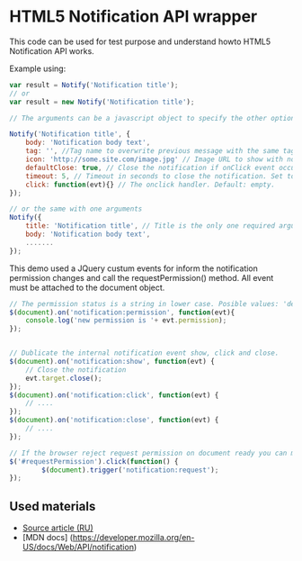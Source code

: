 # HTML5 Notification API wrapper #

This code can be used for test purpose and understand howto HTML5 Notification API works.

Example using:

```javascript
var result = Notify('Notification title');
// or
var result = new Notify('Notification title');

// The arguments can be a javascript object to specify the other optional notification options.

Notify('Notification title', {
    body: 'Notification body text',
    tag: '', //Tag name to overwrite previous message with the same tag name. Not used if empty.
    icon: 'http://some.site.com/image.jpg' // Image URL to show with notification,
    defaultClose: true, // Close the notification if onClick event occur and handler not set. Default: false. Note: this is default behavior for Firefox.
    timeout: 5, // Timeout in seconds to close the notification. Set to 0 to disable internal timeout close functionality. Default: 5. Note: Firefox automatically close notification after 4s.
    click: function(evt){} // The onclick handler. Default: empty.
});

// or the same with one arguments
Notify({
    title: 'Notification title', // Title is the only one required argument.
    body: 'Notification body text',
    .......
});
```


This demo used a JQuery custum events for inform the notification permission changes and call the requestPermission() method.
All event must be attached to the document object.
```javascript
// The permission status is a string in lower case. Posible values: 'default', 'denied', 'granted'.
$(document).on('notification:permission', function(evt){
    console.log('new permission is '+ evt.permission);
});


// Dublicate the internal notification event show, click and close.
$(document).on('notification:show', function(evt) {
    // Close the notification
    evt.target.close();
});
$(document).on('notification:click', function(evt) {
    // ....
});
$(document).on('notification:close', function(evt) {
    // ....
});

// If the browser reject request permission on document ready you can manualy request permission bu show some UI element and add a handler.
$('#requestPermission').click(function() {
        $(document).trigger('notification:request');
});
```

## Used materials ##

* [Source article (RU)](http://habrahabr.ru/post/183630/)
* [MDN docs] (https://developer.mozilla.org/en-US/docs/Web/API/notification)